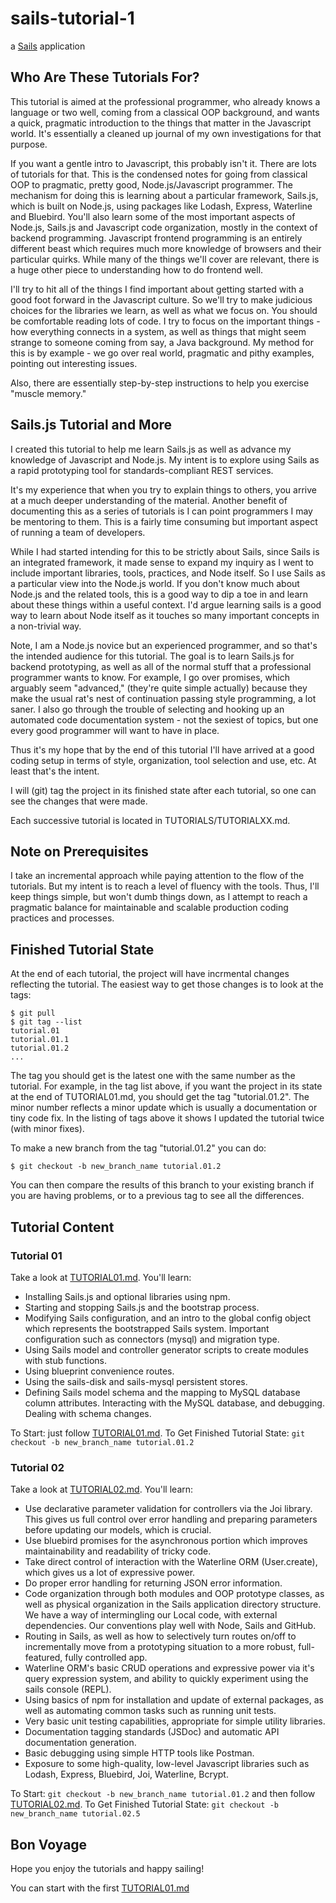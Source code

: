 # sails-tutorial-1

a [Sails](http://sailsjs.org) application

## Who Are These Tutorials For?

This tutorial is aimed at the professional programmer, who already knows a
language or two well, coming from a classical OOP background, and wants a
quick, pragmatic introduction to the things that matter in the Javascript
world.  It's essentially a cleaned up journal of my own investigations
for that purpose.

If you want a gentle intro to Javascript, this probably isn't it.  There are
lots of tutorials for that.  This is the condensed notes for going from
classical OOP to pragmatic, pretty good, Node.js/Javascript programmer.
The mechanism for doing this is learning about a particular framework,
Sails.js, which is built on Node.js, using packages like Lodash, Express,
Waterline and Bluebird.  You'll also learn some of the most important
aspects of Node.js, Sails.js and Javascript code organization, mostly
in the context of backend programming.  Javascript frontend programming
is an entirely different beast which requires much more knowledge of
browsers and their particular quirks.  While many of the things we'll cover
are relevant, there is a huge other piece to understanding how to do
frontend well.

I'll try to hit all of the things I find important about getting started
with a good foot forward in the Javascript culture.  So we'll try to make
judicious choices for the libraries we learn, as well as what we focus
on.  You should be comfortable reading lots of code.  I try to focus on
the important things - how everything connects in a system, as well as
things that might seem strange to someone coming from say, a Java
background.  My method for this is by example - we go over real world,
pragmatic and pithy examples, pointing out interesting issues.

Also, there are essentially step-by-step instructions to help you exercise
"muscle memory."

## Sails.js Tutorial and More

I created this tutorial to help me learn Sails.js as well as advance my knowledge
of Javascript and Node.js.  My intent is to explore using Sails as a rapid prototyping
tool for standards-compliant REST services.

It's my experience that when you try to explain things to others, you arrive
at a much deeper understanding of the material.  Another benefit of documenting
this as a series of tutorials is I can point programmers I may be mentoring to
them.  This is a fairly time consuming but important aspect of running a team
of developers.

While I had started intending for this to be strictly about Sails, since Sails is
an integrated framework, it made sense to expand my inquiry as I went to include
important libraries, tools, practices, and Node itself.  So I use Sails as a
particular view into the Node.js world.  If you don't know much about Node.js
and the related tools, this is a good way to dip a toe in and learn about these
things within a useful context.  I'd argue learning sails is a good way to learn
about Node itself as it touches so many important concepts in a non-trivial way.

Note, I am a Node.js novice but an experienced programmer, and so that's the
intended audience for this tutorial.  The goal is to learn Sails.js for
backend prototyping, as well as all of the normal stuff that a professional
programmer wants to know.  For example, I go over promises, which arguably seem
"advanced," (they're quite simple actually) because they make the usual
rat's nest of continuation passing style programming, a lot saner.  I also
go through the trouble of selecting and hooking up an automated code documentation
system - not the sexiest of topics, but one every good programmer will want
to have in place.

Thus it's my hope that by the end of this tutorial I'll have arrived at a good
coding setup in terms of style, organization, tool selection and use, etc.  At
least that's the intent.

I will (git) tag the project in its finished state after each tutorial, so one
can see the changes that were made.

Each successive tutorial is located in TUTORIALS/TUTORIALXX.md.


## Note on Prerequisites

I take an incremental approach while paying attention to the flow of the tutorials.
But my intent is to reach a level of fluency with the tools.  Thus, I'll keep things
simple, but won't dumb things down, as I attempt to reach a pragmatic balance for
maintainable and scalable production coding practices and processes.

## Finished Tutorial State

At the end of each tutorial, the project will have incrmental changes reflecting
the tutorial.  The easiest way to get those changes is to look at the tags:

```ScriptSession
$ git pull
$ git tag --list
tutorial.01
tutorial.01.1
tutorial.01.2
...
```

The tag you should get is the latest one with the same number as the tutorial.
For example, in the tag list above, if you want the project in its state at the
end of TUTORIAL01.md, you should get the tag "tutorial.01.2".  The minor number
reflects a minor update which is usually a documentation or tiny code fix.  In the
listing of tags above it shows I updated the tutorial twice (with minor fixes).

To make a new branch from the tag "tutorial.01.2" you can do:

```ScriptSession
$ git checkout -b new_branch_name tutorial.01.2
```

You can then compare the results of this branch to your existing branch if you
are having problems, or to a previous tag to see all the differences.

## Tutorial Content

### Tutorial 01

Take a look at [TUTORIAL01.md](https://github.com/grokible/sails-tutorial-1/blob/master/TUTORIALS/TUTORIAL01.md).
You'll learn:

* Installing Sails.js and optional libraries using npm.
* Starting and stopping Sails.js and the bootstrap process.
* Modifying Sails configuration, and an intro to the global config object
  which represents the bootstrapped Sails system.  Important configuration
  such as connectors (mysql) and migration type.
* Using Sails model and controller generator scripts to create modules with stub functions.
* Using blueprint convenience routes.
* Using the sails-disk and sails-mysql persistent stores.
* Defining Sails model schema and the mapping to MySQL database column attributes.  Interacting
  with the MySQL database, and debugging.  Dealing with schema changes.

To Start: just follow [TUTORIAL01.md](https://github.com/grokible/sails-tutorial-1/blob/master/TUTORIALS/TUTORIAL01.md).
To Get Finished Tutorial State: `git checkout -b new_branch_name tutorial.01.2`

### Tutorial 02

Take a look at [TUTORIAL02.md](https://github.com/grokible/sails-tutorial-1/blob/master/TUTORIALS/TUTORIAL02.md).
You'll learn:

* Use declarative parameter validation for controllers via the Joi library.  This gives us full control over
  error handling and preparing parameters before updating our models, which is crucial.
* Use bluebird promises for the asynchronous portion which improves maintainability and
  readability of tricky code.
* Take direct control of interaction with the Waterline ORM (User.create), which gives us a lot of
  expressive power.
* Do proper error handling for returning JSON error information.
* Code organization through both modules and OOP prototype classes, as well as physical
  organization in the Sails application directory structure.  We have a way of intermingling
  our Local code, with external dependencies.  Our conventions play well with Node, Sails and
  GitHub.
* Routing in Sails, as well as how to selectively turn routes on/off to incrementally move
  from a prototyping situation to a more robust, full-featured, fully controlled app.
* Waterline ORM's basic CRUD operations and expressive power via it's query expression system, and ability to
  quickly experiment using the sails console (REPL).
* Using basics of npm for installation and update of external packages, as well as
  automating common tasks such as running unit tests.
* Very basic unit testing capabilities, appropriate for simple utility libraries.
* Documentation tagging standards (JSDoc) and automatic API documentation generation.
* Basic debugging using simple HTTP tools like Postman.
* Exposure to some high-quality, low-level Javascript libraries such as Lodash, Express, Bluebird,
  Joi, Waterline, Bcrypt.

To Start: `git checkout -b new_branch_name tutorial.01.2` and then follow [TUTORIAL02.md](https://github.com/grokible/sails-tutorial-1/blob/master/TUTORIALS/TUTORIAL02.md).
To Get Finished Tutorial State: `git checkout -b new_branch_name tutorial.02.5`

## Bon Voyage

Hope you enjoy the tutorials and happy sailing!

You can start with the first [TUTORIAL01.md](https://github.com/grokible/sails-tutorial-1/blob/master/TUTORIALS/TUTORIAL01.md)

